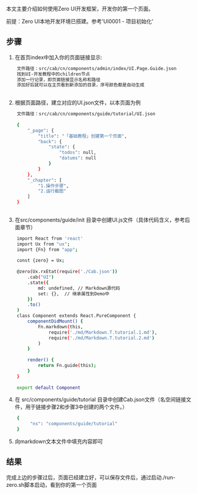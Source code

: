 本文主要介绍如何使用Zero UI开发框架，开发你的第一个页面。

前提：Zero UI本地开发环境已搭建。参考'UI0001 - 项目初始化'




## 步骤



1. 在首页index中加入你的页面链接显示:

```bash
    文件路径：src/cab/cn/components/admin/index/UI.Page.Guide.json
    找到UI-开发教程中的children节点
    添加一行记录，即页面链接显示名称和路径
    添加好后就可以在主页看到新添加的目录，序号颜色都是自动生成
    
```





2. 根据页面路径，建立对应的UI.json文件，以本页面为例


```bash
    文件路径：src/cab/cn/components/guide/tutorial/UI.json
    
    {
        "_page": {
            "title": "「基础教程」创建第一个页面",
            "back": {
                "state": {
                    "todos": null,
                    "datums": null
                }
            }
        },
        "_chapter": [
            "1.操作步骤",
            "2.运行截图"
        ]
    }
    
```





3. 在src/components/guide/init 目录中创建UI.js文件（具体代码含义，参考后面章节）

```bash
    import React from 'react'
    import Ux from "ux";
    import {Fn} from "app";
    
    const {zero} = Ux;
    
    @zero(Ux.rxEtat(require('./Cab.json'))
        .cab("UI")
        .state({
            md: undefined, // Markdown源代码
            set: {},  // 继承属性到Demo中
        })
        .to()
    )
    class Component extends React.PureComponent {
        componentDidMount() {
            Fn.markdown(this,
                require('./md/Markdown.T.tutorial.1.md'),
                require('./md/Markdown.T.tutorial.2.md')
            )
        }
    
        render() {
            return Fn.guide(this);
        }
    }
    
    export default Component
```

4. 在 src/components/guide/tutorial 目录中创建Cab.json文件（名空间链接文件，用于链接步骤2和步骤3中创建的两个文件。）

```bash
    {
         "ns": "components/guide/tutorial"
    }
```


5. 向markdown文本文件中填充内容即可

## 结果

完成上边的步骤过后，页面已经建立好，可以保存文件后，通过启动./run-zero.sh脚本启动，看到你的第一个页面

